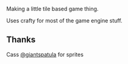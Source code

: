 Making a little tile based game thing.

Uses crafty for most of the game engine stuff.

## Thanks ##
Cass [@giantspatula](http://twitter.com/giantspatula) for sprites
